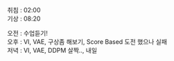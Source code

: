 취침 : 02:00  
기상 : 08:20  
  
오전 : 수업듣기!  
오후 : VI, VAE, 구상좀 해보기, Score Based 도전 했으나 실패  
저녁 : VI, VAE, DDPM 살짝.., 내일 
